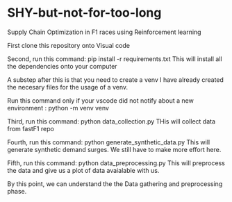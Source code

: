 # SHY-but-not-for-too-long
Supply Chain Optimization in F1 races using Reinforcement learning

First clone this repository onto Visual code

Second, run this command: pip install -r requirements.txt
This will install all the dependencies onto your computer

A substep after this is that you need to create a venv
I have already created the necesary files for the usage of a venv.

Run this command only if your vscode did not notify about a new environment : python -m venv venv

Third, run this command: python data_collection.py 
THis will collect data from fastF1 repo

Fourth, run this command: python generate_synthetic_data.py
This will generate synthetic demand surges. We still have to make more effort here.

Fifth, run this command: python data_preprocessing.py
This will preprocess the data and give us a plot of data avaialable with us.

By this point, we can understand the the Data gathering and preprocessing phase. 